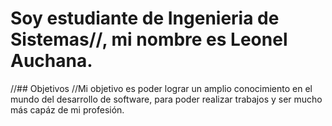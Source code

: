 # Soy estudiante de Ingenieria de Sistemas//, mi nombre es Leonel Auchana.

//## Objetivos
//Mi objetivo es poder lograr un amplio conocimiento en el mundo del desarrollo de software, para poder realizar trabajos y ser mucho más capáz de mi profesión.



